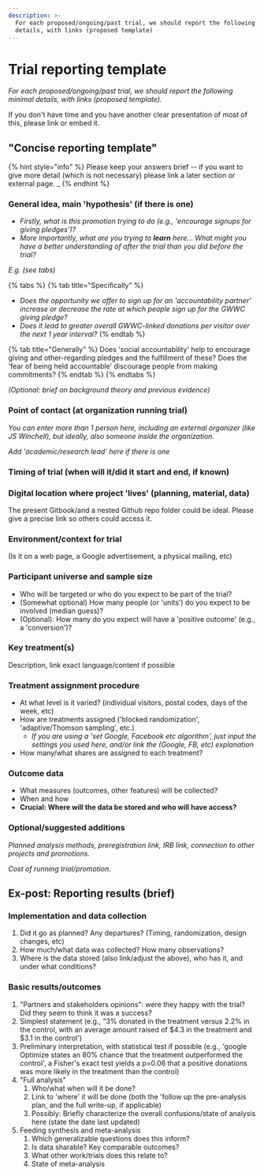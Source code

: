 ```yaml
---
description: >-
  For each proposed/ongoing/past trial, we should report the following minimal
  details, with links (proposed template)
---
```


# Trial reporting template

_For each proposed/ongoing/past trial, we should report the following minimal details, with links (proposed template)._&#x20;

If you don't have time and you have another clear presentation of most of this, please link or embed it.

## "Concise reporting template"

{% hint style="info" %}
Please keep your answers brief -- if you want to give more detail (which is not necessary) please link a later section or external page. \_
{% endhint %}

### **General idea, main 'hypothesis' (if there is one)**

* _Firstly, what is this promotion trying to do (e.g., 'encourage signups for giving pledges')?_
* _More importantly, what are you trying to **learn** here... What might you have a better understanding of after the trial than you did before the trial?_

_E.g. (see tabs)_

{% tabs %}
{% tab title="Specifically" %}
* _Does the opportunity we offer to sign up for an 'accountability partner' increase or decrease the rate at which people sign up for the GWWC giving pledge?_
* _Does it lead to greater overall GWWC-linked donations per visitor over the next 1 year interval?_
{% endtab %}

{% tab title="Generally" %}
Does 'social accountability' help to encourage giving and other-regarding pledges and the fulfillment of these? Does the 'fear of being held accountable' discourage people from making commitments?
{% endtab %}
{% endtabs %}

_(Optional: brief on background theory and previous evidence)_

### Point of contact (at organization running trial)

_You can enter more than 1 person here, including an external organizer (like JS Winchell), but ideally, also someone inside the organization._

_Add 'academic/research lead' here if there is one_

### Timing of trial (when will it/did it start and end, if known)

### Digital location where project 'lives' (planning, material, data)

The present Gitbook/and a nested Github repo folder could be ideal. Please give a precise link so others could access it.

### Environment/context for trial

(Is it on a web page, a Google advertisement, a physical mailing, etc)

### **Participant universe and sample size**

* Who will be targeted or who do you expect to be part of the trial?
* (Somewhat optional) How many people (or 'units') do you expect to be involved (median guess)?
* (Optional): How many do you expect will have a 'positive outcome' (e.g., a 'conversion')?



### Key treatment(s)

Description, link exact language/content if possible

### Treatment assignment procedure

* At what level is it varied? (individual visitors, postal codes, days of the week, etc)
* How are treatments assigned ('blocked randomization', 'adaptive/Thomson sampling', etc.)
  * _If you are using a 'set Google, Facebook etc algorithm', just input the settings you used here, and/or link the (Google, FB, etc) explanation_
* How many/what shares are assigned to each treatment?

### **Outcome data**

* What measures (outcomes, other features) will be collected?
* When and how
* **Crucial: Where will the data be stored and who will have access?**

### **Optional/suggested additions**

_Planned analysis methods, preregistration link, IRB link, connection to other projects and promotions._

_Cost of running trial/promotion._

## Ex-post: Reporting results (brief)

### Implementation and data collection

1. Did it go as planned? Any departures? (Timing, randomization, design changes, etc)
2. How much/what data was collected? How many observations?
3. Where is the data stored (also link/adjust the above), who has it, and under what conditions?

### Basic results/outcomes

1. "Partners and stakeholders opinions": were they happy with the trial? Did they seem to think it was a success?
2. Simplest statement (e.g., "3% donated in the treatment versus 2.2% in the control, with an average amount raised of $4.3 in the treatment and $3.1 in the control')
3. Preliminary interpretation, with statistical test if possible (e.g., 'google Optimize states an 80% chance that the treatment outperformed the control', a Fisher's exact test yields a p=0.06 that a positive donations was more likely in the treatment than the control)
4. "Full analysis"
   1. Who/what when will it be done?
   2. Link to 'where' it will be done (both the 'follow up the pre-analysis plan, and the full write-up, if applicable)
   3. Possibly: Briefly characterize the overall confusions/state of analysis here (state the date last updated)
5. Feeding synthesis and meta-analysis
   1. Which generalizable questions does this inform?
   2. Is data sharable? Key comparable outcomes?
   3. What other work/trials does this relate to?
   4. State of meta-analysis
